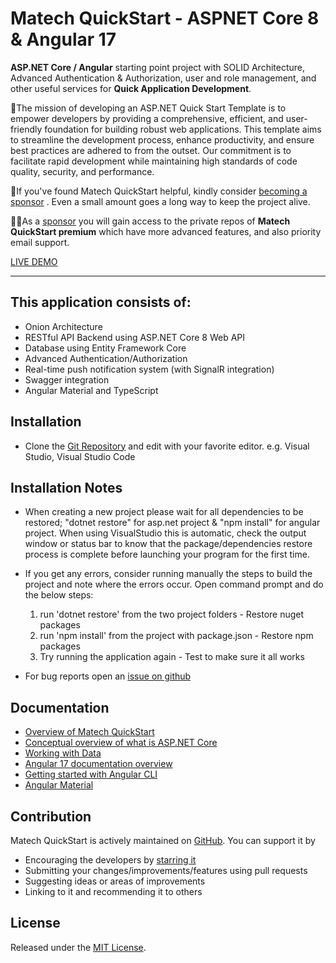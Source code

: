 # **Matech QuickStart** - ASPNET Core 8 & Angular 17 

**ASP.NET Core / Angular** starting point project with SOLID Architecture, Advanced Authentication & Authorization, user and role management, and other useful services for **Quick Application Development**.

🚀The mission of developing an ASP.NET Quick Start Template is to empower developers by providing a comprehensive, efficient, and user-friendly foundation for building robust web applications. This template aims to streamline the development process, enhance productivity, and ensure best practices are adhered to from the outset. Our commitment is to facilitate rapid development while maintaining high standards of code quality, security, and performance.


💝If you've found Matech QuickStart helpful, kindly consider [becoming a sponsor](https://github.com/sponsors/njabulo240) . Even a small amount goes a long way to keep the project alive.

👍🏼As a [sponsor](https://github.com/sponsors/njabulo240) you will gain access to the private repos of **Matech QuickStart premium** which have more advanced features, and also priority email support.

[LIVE DEMO](https://matechdemo.azurewebsites.net)

___

## This application consists of:

*   Onion Architecture
*   RESTful API Backend using ASP.NET Core 8 Web API
*   Database using Entity Framework Core
*   Advanced Authentication/Authorization
*   Real-time push notification system (with SignalR integration)
*   Swagger integration
*   Angular Material and TypeScript


## Installation

*  Clone the [Git Repository](https://github.com/njabulo240/QuickStart.git) and edit with your favorite editor. e.g. Visual Studio, Visual Studio Code


## Installation Notes

*   When creating a new project please wait for all dependencies to be restored; "dotnet restore" for asp.net project & "npm install" for angular project.
    When using VisualStudio this is automatic, check the output window or status bar to know that the package/dependencies restore process is complete before launching your program for the first time.
*   If you get any errors, consider running manually the steps to build the project and note where the errors    occur.
    Open command prompt and do the below steps:  
    1. run 'dotnet restore' from the two project folders - Restore nuget packages
	2. run 'npm install' from the project with package.json - Restore npm packages
	3. Try running the application again - Test to make sure it all works


*	For bug reports open an [issue on github](https://github.com/njabulo240/QuickStart/issues)

## Documentation

*   [Overview of Matech QuickStart](https://www.matechcoding.com)
*   [Conceptual overview of what is ASP.NET Core](https://go.microsoft.com/fwlink/?LinkId=518008)
*   [Working with Data](https://docs.microsoft.com/en-us/ef/#pivot=efcore)
*   [Angular 17 documentation overview](https://angular.io/guide/quickstart)
*   [Getting started with Angular CLI](https://cli.angular.io)
*   [Angular Material](https://material.angular.io)


## Contribution

Matech QuickStart is actively maintained on [GitHub](https://github.com/njabulo240/QuickStart). You can support it by
*   Encouraging the developers by [starring it](https://github.com/njabulo240/QuickStart)
*   Submitting your changes/improvements/features using pull requests
*   Suggesting ideas or areas of improvements
*   Linking to it and recommending it to others


## License

Released under the [MIT License](https://github.com/Njabulo240/QuickStart/blob/master/LICENSE).

